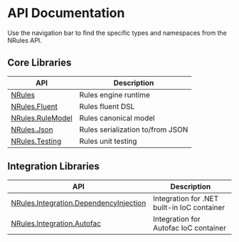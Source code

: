# API Documentation

Use the navigation bar to find the specific types and namespaces from the NRules API.

## Core Libraries
API | Description
--- | ---
[NRules](xref:NRules) | Rules engine runtime
[NRules.Fluent](xref:NRules.Fluent) | Rules fluent DSL
[NRules.RuleModel](xref:NRules.RuleModel) | Rules canonical model
[NRules.Json](xref:NRules.Json) | Rules serialization to/from JSON
[NRules.Testing](xref:NRules.Testing) | Rules unit testing

## Integration Libraries
API | Description
--- | ---
[NRules.Integration.DependencyInjection](xref:NRules.Integration.DependencyInjection) | Integration for .NET built-in IoC container
[NRules.Integration.Autofac](xref:NRules.Integration.Autofac) | Integration for Autofac IoC container
